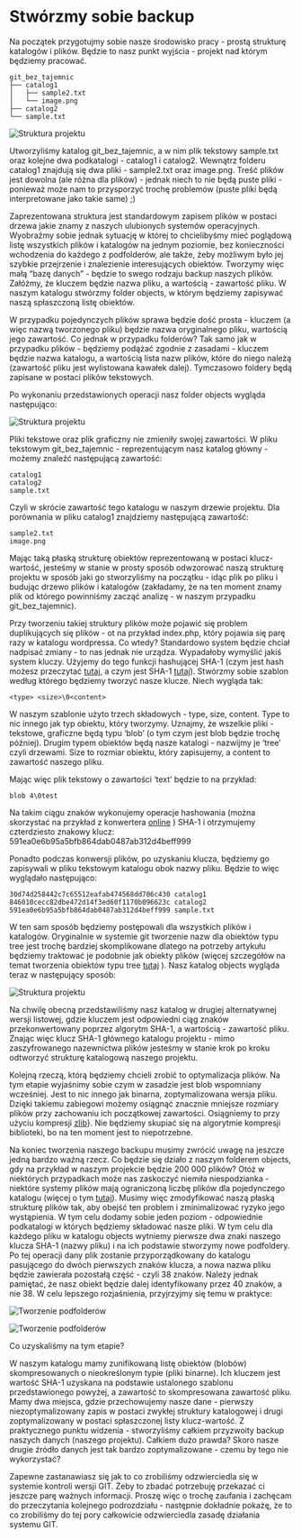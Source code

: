 # Stwórzmy sobie backup

Na początek przygotujmy sobie nasze środowisko pracy - prostą strukturę katalogów i plików. Będzie to nasz punkt wyjścia - projekt nad którym będziemy pracować.

```
git_bez_tajemnic
├── catalog1
│   ├── sample2.txt
│   └── image.png
├── catalog2
└── sample.txt
```

![Struktura projektu](catalog.png?raw=true "Struktura projektu")

Utworzyliśmy katalog git_bez_tajemnic, a w nim plik tekstowy sample.txt oraz kolejne dwa podkatalogi - catalog1 i catalog2. Wewnątrz folderu catalog1 znajdują się dwa pliki - sample2.txt oraz image.png. Treść plików jest dowolna (ale różna dla plików) - jednak niech to nie będą puste pliki - ponieważ może nam to przysporzyć trochę problemów (puste pliki będą interpretowane jako takie same) ;) 

Zaprezentowana struktura jest standardowym zapisem plików w postaci drzewa jakie znamy z naszych ulubionych systemów operacyjnych. Wyobraźmy sobie jednak sytuację w której to chcielibyśmy mieć poglądową listę wszystkich plików i katalogów  na jednym poziomie, bez konieczności wchodzenia do każdego z podfolderów, ale także, żeby możliwym było jej szybkie przejrzenie i znalezienie interesujących obiektów. Tworzymy więc małą “bazę danych” - będzie to swego rodzaju backup naszych plików. Załóżmy, że kluczem będzie nazwa pliku, a wartością - zawartość pliku. W naszym katalogu stwórzmy folder objects, w którym będziemy zapisywać naszą spłaszczoną listę obiektów.

W przypadku pojedynczych plików sprawa będzie dość prosta - kluczem (a więc nazwą tworzonego pliku) będzie nazwa oryginalnego pliku, wartością jego zawartość. Co jednak w przypadku folderów? Tak samo jak w przypadku plików - będziemy podążać zgodnie z zasadami - kluczem będzie nazwa katalogu, a wartością lista nazw plików, które do niego należą (zawartość pliku jest wylistowana kawałek dalej). Tymczasowo foldery będą zapisane w postaci plików tekstowych.

Po wykonaniu przedstawionych operacji nasz folder objects wygląda następująco:

![Struktura projektu](catalog2.png?raw=true "Struktura projektu")

Pliki tekstowe oraz plik graficzny nie zmieniły swojej zawartości. W pliku tekstowym git_bez_tajemnic - reprezentującym nasz katalog główny - możemy znaleźć następującą zawartość:

```
catalog1
catalog2
sample.txt
```

Czyli w skrócie zawartość tego katalogu w naszym drzewie projektu. Dla porównania w pliku catalog1 znajdziemy następującą zawartość:

```
sample2.txt
image.png
```

Mając taką płaską strukturę obiektów reprezentowaną w postaci klucz-wartość, jesteśmy w stanie w prosty sposób odwzorować naszą strukturę projektu w sposób jaki go stworzyliśmy na początku - idąc plik po pliku i budując drzewo plików i katalogów (zakładamy, że na ten moment znamy plik od którego powinniśmy zacząć analizę - w naszym przypadku git_bez_tajemnic).
     
Przy tworzeniu takiej struktury plików może pojawić się problem duplikujących się plików - ot na przykład index.php, który pojawia się parę razy w katalogu wordpressa. Co wtedy? Standardowo system będzie chciał nadpisać zmiany - to nas jednak nie urządza. Wypadałoby wymyślić jakiś system kluczy. Użyjemy do tego funkcji hashującej SHA-1 (czym jest hash możesz przeczytać [tutaj](https://en.wikipedia.org/wiki/Hash_function), a czym jest SHA-1 [tutaj](https://en.wikipedia.org/wiki/SHA-1)). Stwórzmy sobie szablon według którego będziemy tworzyć nasze klucze. Niech wygląda tak:

```
<type> <size>\0<content>
``` 

W naszym szablonie użyto trzech składowych - type, size, content. Type to nic innego jak typ obiektu, który tworzymy. Uznajmy, że wszelkie pliki - tekstowe, graficzne będą typu ‘blob’ (o tym czym jest blob będzie trochę później). Drugim typem obiektów będą nasze katalogi - nazwijmy je ‘tree’ czyli drzewami. Size to rozmiar obiektu, który zapisujemy, a content to zawartość naszego pliku.

Mając więc plik tekstowy o zawartości ‘text’ będzie to na przykład:

```
blob 4\0test
```

Na takim ciągu znaków wykonujemy operacje hashowania (można skorzystać na przykład z konwertera [online](http://www.sha1-online.com/) ) SHA-1 i otrzymujemy czterdziesto znakowy klucz:
591ea0e6b95a5bfb864dab0487ab312d4beff999

Ponadto podczas konwersji plików, po uzyskaniu klucza, będziemy go zapisywali w pliku tekstowym katalogu obok nazwy pliku. Będzie to więc wyglądało następująco:

```
30d74d258442c7c65512eafab474568dd706c430 catalog1
846010cecc82dbe472d14f3ed60f1170b096623c catalog2
591ea0e6b95a5bfb864dab0487ab312d4beff999 sample.txt
```

W ten sam sposób będziemy postępowali dla wszystkich plików i katalogów. Oryginalnie w systemie git tworzenie nazw dla obiektów typu tree jest trochę bardziej skomplikowane dlatego na potrzeby artykułu będziemy traktować je podobnie jak obiekty plików (więcej szczegółów na temat tworzenia obiektów  typu tree [tutaj](https://stackoverflow.com/questions/14790681/what-is-the-internal-format-of-a-git-tree-object) ). Nasz katalog objects wygląda teraz w następujący sposób:

![Struktura projektu](catalog3.png?raw=true "Struktura projektu")

Na chwilę obecną przedstawiliśmy nasz katalog w drugiej alternatywnej wersji listowej, gdzie kluczem jest odpowiedni ciąg znaków przekonwertowany poprzez algorytm SHA-1,  a wartością - zawartość pliku. Znając więc klucz SHA-1 głównego katalogu projektu - mimo zaszyfrowanego nazewnictwa plików jesteśmy w stanie krok po kroku odtworzyć strukturę katalogową naszego projektu.

Kolejną rzeczą, którą będziemy chcieli zrobić to optymalizacja plików. Na tym etapie wyjaśnimy sobie czym w zasadzie jest blob wspomniany wcześniej. Jest to nic innego jak binarna, zoptymalizowana wersja pliku. Dzięki takiemu zabiegowi możemy osiągnąć znacznie mniejsze rozmiary plików przy zachowaniu ich początkowej zawartości. Osiągniemy to przy użyciu kompresji [zlib](https://en.wikipedia.org/wiki/Zlib)}. Nie będziemy skupiać się na algorytmie kompresji biblioteki, bo na ten moment jest to niepotrzebne.

Na koniec tworzenia naszego backupu musimy zwrócić uwagę na jeszcze jedną bardzo ważną rzecz. Co będzie się działo z naszym folderem objects, gdy na przykład w naszym projekcie będzie 200 000 plików? Otóż w niektórych przypadkach może nas zaskoczyć niemiła niespodzianka - niektóre systemy plików mają ograniczoną liczbę plików dla pojedynczego katalogu (więcej o tym [tutaj](https://stackoverflow.com/questions/466521/how-many-files-can-i-put-in-a-directory)). Musimy więc zmodyfikować naszą płaską strukturę plików tak, aby obejść ten problem i zminimalizować ryzyko jego wystąpienia. W tym celu dodamy sobie jeden poziom - odpowiednie podkatalogi w których będziemy składować nasze pliki. W tym celu dla każdego pliku w katalogu objects wytniemy pierwsze dwa znaki naszego klucza SHA-1 (nazwy pliku) i na ich podstawie stworzymy nowe podfoldery. Po tej operacji dany plik zostanie przyporządkowany do katalogu pasującego do dwóch pierwszych znaków klucza, a nowa nazwa pliku będzie zawierała pozostałą część - czyli 38 znaków. Należy jednak pamiętać, że nasz obiekt będzie dalej identyfikowany przez 40 znaków, a nie 38. W celu lepszego rozjaśnienia, przyjrzyjmy się temu w praktyce: 

![Tworzenie podfolderów](catalog4.png?raw=true "Tworzenie podfolderów")

![Tworzenie podfolderów](catalog5.png?raw=true "Tworzenie podfolderów")

Co uzyskaliśmy na tym etapie?

W naszym katalogu mamy zunifikowaną listę obiektów (blobów)  skompresowanych o nieokreślonym typie (pliki binarne). Ich kluczem jest wartość SHA-1 uzyskana na podstawie ustalonego szablonu przedstawionego powyżej, a zawartość to skompresowana zawartość pliku. Mamy dwa miejsca, gdzie przechowujemy nasze dane - pierwszy niezoptymalizowany zapis w postaci zwykłej struktury katalogowej i drugi zoptymalizowany w postaci spłaszczonej listy klucz-wartość. Z praktycznego punktu widzenia - stworzyliśmy całkiem przyzwoity backup naszych danych (naszego projektu). Całkiem dużo prawda? Skoro nasze drugie źródło danych jest tak bardzo zoptymalizowane - czemu by tego nie wykorzystać? 

Zapewne zastanawiasz się jak to co zrobiliśmy odzwierciedla się w systemie kontroli wersji GIT. Żeby to zbadać potrzebuję przekazać ci jeszcze parę ważnych informacji. Proszę więc o trochę zaufania i zachęcam do przeczytania kolejnego podrozdziału - następnie dokładnie pokażę, że to co zrobiliśmy do tej pory całkowicie odzwierciedla zasadę działania systemu GIT. 
  

